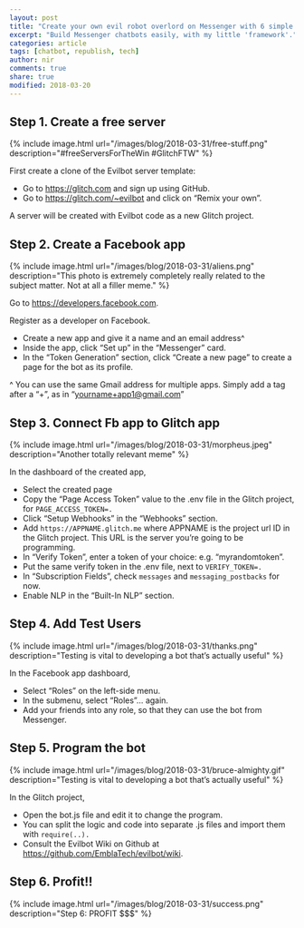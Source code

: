 ```yaml
---
layout: post
title: "Create your own evil robot overlord on Messenger with 6 simple steps"
excerpt: "Build Messenger chatbots easily, with my little 'framework'."
categories: article
tags: [chatbot, republish, tech]
author: nir
comments: true
share: true
modified: 2018-03-20
---
```


## Step 1. Create a free server

{% include image.html url="/images/blog/2018-03-31/free-stuff.png" description="#freeServersForTheWin #GlitchFTW" %}

First create a clone of the Evilbot server template:

- Go to https://glitch.com and sign up using GitHub.
- Go to https://glitch.com/~evilbot and click on “Remix your own”.

A server will be created with Evilbot code as a new Glitch project.

## Step 2. Create a Facebook app

{% include image.html url="/images/blog/2018-03-31/aliens.png" description="This photo is extremely completely really related to the subject matter. Not at all a filler meme." %}

Go to https://developers.facebook.com.

Register as a developer on Facebook.

- Create a new app and give it a name and an email address^
- Inside the app, click “Set up” in the “Messenger” card.
- In the “Token Generation” section, click “Create a new page” to create a page for the bot as its profile.

^ You can use the same Gmail address for multiple apps. Simply add a tag after a “+”, as in “yourname+app1@gmail.com”

## Step 3. Connect Fb app to Glitch app

{% include image.html url="/images/blog/2018-03-31/morpheus.jpeg" description="Another totally relevant meme" %}

In the dashboard of the created app,

- Select the created page
- Copy the “Page Access Token” value to the .env file in the Glitch project, for `PAGE_ACCESS_TOKEN=.`
- Click “Setup Webhooks” in the “Webhooks” section.
- Add `https://APPNAME.glitch.me` where APPNAME is the project url ID in the Glitch project. This URL is the server you’re going to be programming.
- In “Verify Token”, enter a token of your choice: e.g. “myrandomtoken”.
- Put the same verify token in the .env file, next to `VERIFY_TOKEN=.`
- In “Subscription Fields”, check `messages` and `messaging_postbacks` for now.
- Enable NLP in the “Built-In NLP” section.

## Step 4. Add Test Users

{% include image.html url="/images/blog/2018-03-31/thanks.png" description="Testing is vital to developing a bot that’s actually useful" %}

In the Facebook app dashboard,

- Select “Roles” on the left-side menu.
- In the submenu, select “Roles”… again.
- Add your friends into any role, so that they can use the bot from Messenger.

## Step 5. Program the bot

{% include image.html url="/images/blog/2018-03-31/bruce-almighty.gif" description="Testing is vital to developing a bot that’s actually useful" %}

In the Glitch project,

- Open the bot.js file and edit it to change the program.
- You can split the logic and code into separate .js files and import them with `require(..).`
- Consult the Evilbot Wiki on Github at https://github.com/EmblaTech/evilbot/wiki.

## Step 6. Profit!!

{% include image.html url="/images/blog/2018-03-31/success.png" description="Step 6: PROFIT $$$" %}